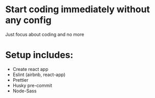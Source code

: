 # Start coding immediately without any config
Just focus about coding and no more
# Setup includes:
- Create react app
- Eslint (airbnb, react-app)
- Prettier
- Husky pre-commit
- Node-Sass
